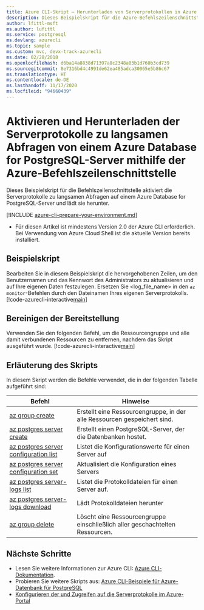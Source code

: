 ```yaml
---
title: Azure CLI-Skript – Herunterladen von Serverprotokollen in Azure Database for PostgreSQL
description: Dieses Beispielskript für die Azure-Befehlszeilenschnittstelle veranschaulicht das Aktivieren und Herunterladen der Serverprotokolle eines Azure Database for PostgreSQL-Servers.
author: lfittl-msft
ms.author: lufittl
ms.service: postgresql
ms.devlang: azurecli
ms.topic: sample
ms.custom: mvc, devx-track-azurecli
ms.date: 02/28/2018
ms.openlocfilehash: d6ba14a8838d71397a8c2348a03b1d760b3cd739
ms.sourcegitcommit: 8e7316bd4c4991de62ea485adca30065e5b86c67
ms.translationtype: HT
ms.contentlocale: de-DE
ms.lasthandoff: 11/17/2020
ms.locfileid: "94660439"
---
```

# <a name="enable-and-download-server-slow-query-logs-of-an-azure-database-for-postgresql-server-using-azure-cli"></a>Aktivieren und Herunterladen der Serverprotokolle zu langsamen Abfragen von einem Azure Database for PostgreSQL-Server mithilfe der Azure-Befehlszeilenschnittstelle
Dieses Beispielskript für die Befehlszeilenschnittstelle aktiviert die Serverprotokolle zu langsamen Abfragen auf einem Azure Database for PostgreSQL-Server und lädt sie herunter.

[!INCLUDE [azure-cli-prepare-your-environment.md](../../../includes/azure-cli-prepare-your-environment.md)]

- Für diesen Artikel ist mindestens Version 2.0 der Azure CLI erforderlich. Bei Verwendung von Azure Cloud Shell ist die aktuelle Version bereits installiert.

## <a name="sample-script"></a>Beispielskript
Bearbeiten Sie in diesem Beispielskript die hervorgehobenen Zeilen, um den Benutzernamen und das Kennwort des Administrators zu aktualisieren und auf Ihre eigenen Daten festzulegen. Ersetzen Sie &lt;log_file_name&gt; in den `az monitor`-Befehlen durch den Dateinamen Ihres eigenen Serverprotokolls.
[!code-azurecli-interactive[main](../../../cli_scripts/postgresql/server-logs/server-logs.sh?highlight=15-16 "Manipulate with server logs.")]

## <a name="clean-up-deployment"></a>Bereinigen der Bereitstellung
Verwenden Sie den folgenden Befehl, um die Ressourcengruppe und alle damit verbundenen Ressourcen zu entfernen, nachdem das Skript ausgeführt wurde. 
[!code-azurecli-interactive[main](../../../cli_scripts/postgresql/server-logs/delete-postgresql.sh  "Delete the resource group.")]

## <a name="script-explanation"></a>Erläuterung des Skripts
In diesem Skript werden die Befehle verwendet, die in der folgenden Tabelle aufgeführt sind:

| **Befehl** | **Hinweise** |
|---|---|
| [az group create](/cli/azure/group) | Erstellt eine Ressourcengruppe, in der alle Ressourcen gespeichert sind. |
| [az postgres server create](/cli/azure/postgres/server) | Erstellt einen PostgreSQL-Server, der die Datenbanken hostet. |
| [az postgres server configuration list](/cli/azure/postgres/server/configuration) | Listet die Konfigurationswerte für einen Server auf |
| [az postgres server configuration set](/cli/azure/postgres/server/configuration) | Aktualisiert die Konfiguration eines Servers |
| [az postgres server-logs list](/cli/azure/postgres/server-logs) | Listet die Protokolldateien für einen Server auf. |
| [az postgres server-logs download](/cli/azure/postgres/server-logs) | Lädt Protokolldateien herunter |
| [az group delete](/cli/azure/group) | Löscht eine Ressourcengruppe einschließlich aller geschachtelten Ressourcen. |

## <a name="next-steps"></a>Nächste Schritte
- Lesen Sie weitere Informationen zur Azure CLI: [Azure CLI-Dokumentation](/cli/azure).
- Probieren Sie weitere Skripts aus: [Azure CLI-Beispiele für Azure-Datenbank für PostgreSQL](../sample-scripts-azure-cli.md)
- [Konfigurieren der und Zugreifen auf die Serverprotokolle im Azure-Portal](../howto-configure-server-logs-in-portal.md)
